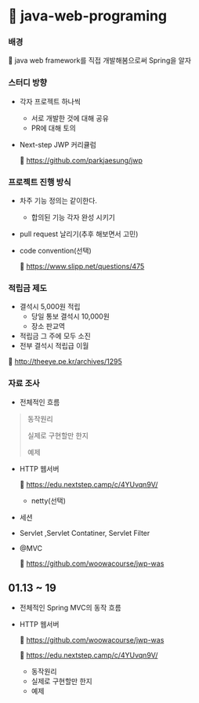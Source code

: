 # :leaves: java-web-programing



### 배경

:pushpin: java web framework를 직접 개발해봄으로써​ Spring을 알자

### 스터디 방향

- 각자 프로젝트 하나씩

  - 서로 개발한 것에 대해 공유
  - PR에 대해 토의

- Next-step JWP  커리큘럼

  :page_facing_up: https://github.com/parkjaesung/jwp

### 프로젝트 진행 방식

- 차주 기능 정의는 같이한다.

  - 합의된 기능 각자 완성 시키기

- pull request 날리기(추후 해보면서 고민)

- code convention(선택)

  :page_facing_up: ​https://www.slipp.net/questions/475



### 적립금 제도

- 결석시 5,000원 적립
  - 당일 통보 결석시 10,000원 
  - 장소 판교역
- 적립금 그 주에 모두 소진
- 전부 결석시 적립급 이월

:page_facing_up: ​http://theeye.pe.kr/archives/1295

### 자료 조사

- 전체적인 흐름

> 동작원리
>
> 실제로 구현할만 한지
>
> 예제

- HTTP 웹서버

  :page_facing_up: ​https://edu.nextstep.camp/c/4YUvqn9V/

  - netty(선택)

- 세션

- Servlet ,Servlet Contatiner, Servlet Filter

- @MVC

  :page_facing_up: https://github.com/woowacourse/jwp-was





## 01.13 ~ 19

- 전체적인 Spring MVC의 동작 흐름

- HTTP 웹서버

  :page_facing_up: https://github.com/woowacourse/jwp-was

  :page_facing_up: ​https://edu.nextstep.camp/c/4YUvqn9V/

  - 동작원리
  - 실제로 구현할만 한지
  - 예제

